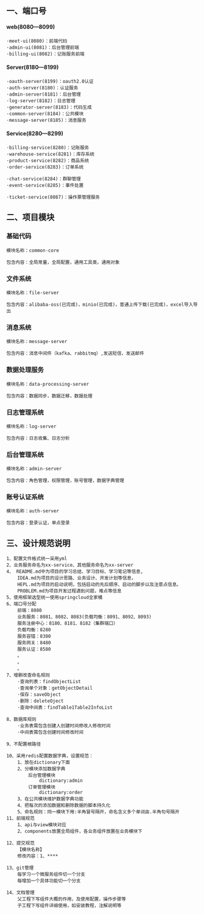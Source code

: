 ## 一、端口号

#### web(8080—8099)

    ·meet-ui(8080)：前端代码
    ·admin-ui(8081)：后台管理前端
    ·billing-ui(8082)：记账服务前端

#### Server(8180—8199)

    ·oauth-server(8199)：oauth2.0认证
    ·auth-server(8180)：认证服务
    ·admin-server(8181)：后台管理
    ·log-server(8182)：日志管理
    ·generator-server(8183)：代码生成
    ·common-server(8184)：公共模块
    ·message-server(8185)：消息服务

#### Service(8280—8299)

    ·billing-service(8280)：记账服务
    ·warehouse-service(8281)：库存系统
    ·product-service(8282)：商品系统
    ·order-service(8283)：订单系统

    ·chat-service(8284)：群聊管理
    ·event-service(8285)：事件处置

    ·ticket-service(8087)：操作票管理服务

## 二、项目模块

### 基础代码

    模块名称：common-core

    包含内容：全局常量，全局配置，通用工具类，通用对象

### 文件系统

    模块名称：file-server

    包含内容：alibaba-oss(已完成)，minio(已完成)，普通上传下载(已完成)，excel导入导出

### 消息系统

    模块名称：message-server

    包含内容：消息中间件（kafka、rabbitmq）,发送短信，发送邮件

### 数据处理服务

    模块名称：data-processing-server

    包含内容：数据同步，数据迁移，数据处理

### 日志管理系统

    模块名称：log-server
    
    包含内容：日志收集、日志分析

### 后台管理系统

    模块名称：admin-server
    
    包含内容：角色管理，权限管理，账号管理，数据字典管理

### 账号认证系统

    模块名称：auth-server
    
    包含内容：登录认证，单点登录

## 三、设计规范说明
    1、配置文件格式统一采用yml
    2、业务服务命名为xx-service、其他服务命名为xx-server
    4、 README.md中为项目的学习总结、学习目标、学习笔记等信息,
        IDEA.md为项目的设计思路、业务设计、开发计划等信息，
        HEPL.md为项目的启动说明，包括启动的先后顺序、启动的脚步以及注意点信息。
        PROBLEM.md为项目开发过程遇到问题，难点等信息
    5、使用框架选型统一使用springcloud全家桶
    6、端口号分配
        前端：8080
        业务服务：8081、8082、8083(负载均衡：8091、8092、8093)
        服务注册中心：8180、8181、8182（集群端口）
        负载均衡：8280
        服务容错：8380
        服务网关：8480
        服务认证：8580
        。
        。
        。
    7、增删改查命名规则
        ·查询列表：findObjectList
        ·查询单个对象：getObjectDetail
        ·保存：saveObject
        ·删除：deleteOject
        ·查询中间表：findTable1Table2InfoList        
        
    8、数据库规则
        ·业务表需包含创建人创建时间修改人修改时间
        ·中间表需包含创建时间修改时间
  
    9、不配置根路径

    10、采用redis配置数据字典，设置规范：
        1、放在dictionary下面
        2、分模块添加数据字典
            后台管理模块
                dictionary:admin
            订单管理模块
                dictionary:order
        3、在公共模块维护数据字典功能
        4、把每次的添加数据和删除数据的脚本持久化
        5、命名规则：同一模块下用:半角冒号隔开，命名含义多个单词由.半角句号隔开
    11、前端规范
        1、api与view模块对应
        2、components放置全局组件，各业务组件放置在业务模块下

    12、提交规范
        【模块名称】
        修改内容：1、****

    13、git管理
        每学习一个微服务组件切一个分支
        每增加一个具体功能切一个分支

    14、文档管理
        父工程下写组件大概的作用，及使用配置，操作步骤等
        子工程下写组件详细使用，如安装教程，注解说明等
